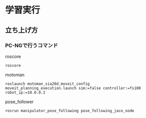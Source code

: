 # 学習実行

## 立ち上げ方
### PC-NGで行うコマンド

roscore
```
roscore
```

motoman
```
roslaunch motoman_sia20d_moveit_config moveit_planning_execution.launch sim:=false controller:=fs100 robot_ip:=10.0.0.2
```

pose_follower
```
rosrun manipulator_pose_following pose_following_jaco_node
```

